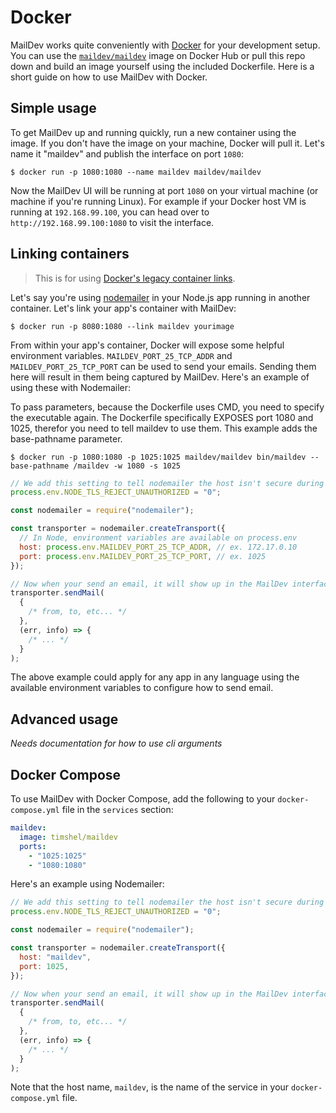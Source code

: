 # Docker

MailDev works quite conveniently with [Docker](https://www.docker.com/) for
your development setup. You can use the
[`maildev/maildev`](https://hub.docker.com/r/maildev/maildev)
image on Docker Hub or pull this repo down and build an image yourself using
the included Dockerfile. Here is a short guide on how to use MailDev with Docker.

## Simple usage

To get MailDev up and running quickly, run a new container using the image.
If you don't have the image on your machine, Docker will pull it. Let's name
it "maildev" and publish the interface on port `1080`:

```
$ docker run -p 1080:1080 --name maildev maildev/maildev
```

Now the MailDev UI will be running at port `1080` on your virtual machine
(or machine if you're running Linux). For example if your Docker host VM is
running at `192.168.99.100`, you can head over to `http://192.168.99.100:1080`
to visit the interface.

## Linking containers

> This is for using [Docker's legacy container links](https://docs.docker.com/network/links/).

Let's say you're using [nodemailer](https://github.com/nodemailer/nodemailer)
in your Node.js app running in another container. Let's link your app's
container with MailDev:

```
$ docker run -p 8080:1080 --link maildev yourimage
```

From within your app's container, Docker will expose some helpful environment
variables. `MAILDEV_PORT_25_TCP_ADDR` and `MAILDEV_PORT_25_TCP_PORT` can be
used to send your emails. Sending them here will result in them being captured
by MailDev. Here's an example of using these with Nodemailer:

To pass parameters, because the Dockerfile uses CMD, you need to specify the executable again.
The Dockerfile specifically EXPOSES port 1080 and 1025, therefor you need to tell maildev to use them.
This example adds the base-pathname parameter.

```
$ docker run -p 1080:1080 -p 1025:1025 maildev/maildev bin/maildev --base-pathname /maildev -w 1080 -s 1025
```

```js
// We add this setting to tell nodemailer the host isn't secure during dev
process.env.NODE_TLS_REJECT_UNAUTHORIZED = "0";

const nodemailer = require("nodemailer");

const transporter = nodemailer.createTransport({
  // In Node, environment variables are available on process.env
  host: process.env.MAILDEV_PORT_25_TCP_ADDR, // ex. 172.17.0.10
  port: process.env.MAILDEV_PORT_25_TCP_PORT, // ex. 1025
});

// Now when your send an email, it will show up in the MailDev interface
transporter.sendMail(
  {
    /* from, to, etc... */
  },
  (err, info) => {
    /* ... */
  }
);
```

The above example could apply for any app in any language using the available
environment variables to configure how to send email.

## Advanced usage

_Needs documentation for how to use cli arguments_

## Docker Compose

To use MailDev with Docker Compose, add the following to your
`docker-compose.yml` file in the `services` section:

```yaml
maildev:
  image: timshel/maildev
  ports:
    - "1025:1025"
    - "1080:1080"
```

Here's an example using Nodemailer:

```js
// We add this setting to tell nodemailer the host isn't secure during dev
process.env.NODE_TLS_REJECT_UNAUTHORIZED = "0";

const nodemailer = require("nodemailer");

const transporter = nodemailer.createTransport({
  host: "maildev",
  port: 1025,
});

// Now when your send an email, it will show up in the MailDev interface
transporter.sendMail(
  {
    /* from, to, etc... */
  },
  (err, info) => {
    /* ... */
  }
);
```

Note that the host name, `maildev`, is the name of the service in your
`docker-compose.yml` file.

